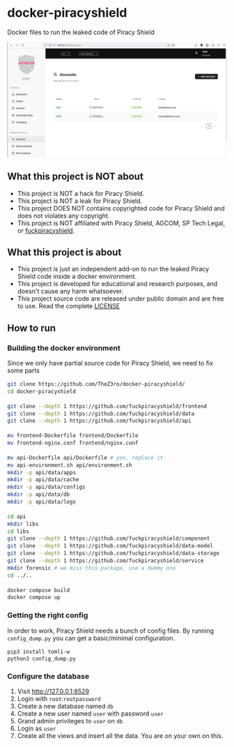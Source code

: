 # docker-piracyshield
Docker files to run the leaked code of Piracy Shield

![](./screen.jpg)

## What this project is NOT about

- This project is NOT a hack for Piracy Shield.
- This project is NOT a leak for Piracy Shield.
- This project DOES NOT contains copyrighted code for Piracy Shield and does not violates any copyright.
- This project is NOT affiliated with Piracy Shield, AGCOM, SP Tech Legal, or [fuckpiracyshield](https://github.com/fuckpiracyshield?tab=repositories).

## What this project is about

- This project is just an independent add-on to run the leaked Piracy Shield code inside a docker environment.
- This project is developed for educational and research purposes, and doesn't cause any harm whatsoever.
- This project source code are released under public domain and are free to use. Read the complete [LICENSE](./LICENSE)

## How to run

### Building the docker environment

Since we only have partial source code for Piracy Shield, we need to fix some parts

```bash
git clone https://github.com/TheZ3ro/docker-piracyshield/
cd docker-piracyshield

git clone --depth 1 https://github.com/fuckpiracyshield/frontend
git clone --depth 1 https://github.com/fuckpiracyshield/data
git clone --depth 1 https://github.com/fuckpiracyshield/api

mv frontend-Dockerfile frontend/Dockerfile
mv frontend-nginx.conf frontend/nginx.conf

mv api-Dockerfile api/Dockerfile # yes, replace it
mv api-environment.sh api/environment.sh
mkdir -p api/data/apps
mkdir -p api/data/cache
mkdir -p api/data/configs
mkdir -p api/data/db
mkdir -p api/data/logs

cd api
mkdir libs
cd libs
git clone --depth 1 https://github.com/fuckpiracyshield/component
git clone --depth 1 https://github.com/fuckpiracyshield/data-model
git clone --depth 1 https://github.com/fuckpiracyshield/data-storage
git clone --depth 1 https://github.com/fuckpiracyshield/service
mkdir forensic # we miss this package, use a dummy one
cd ../..

docker compose build
docker compose up
```

### Getting the right config
In order to work, Piracy Shield needs a bunch of config files.
By running `config_dump.py` you can get a basic/minimal configuration.

```
pip3 install tomli-w
python3 config_dump.py 
```

### Configure the database

1. Visit http://127.0.0.1:8529
2. Login with `root`:`rootpassword`
3. Create a new database named `db`
4. Create a new user named `user` with password `user`
5. Grand admin privileges to `user` on `db`
6. Login as `user`
7. Create all the views and insert all the data. You are on your own on this.
